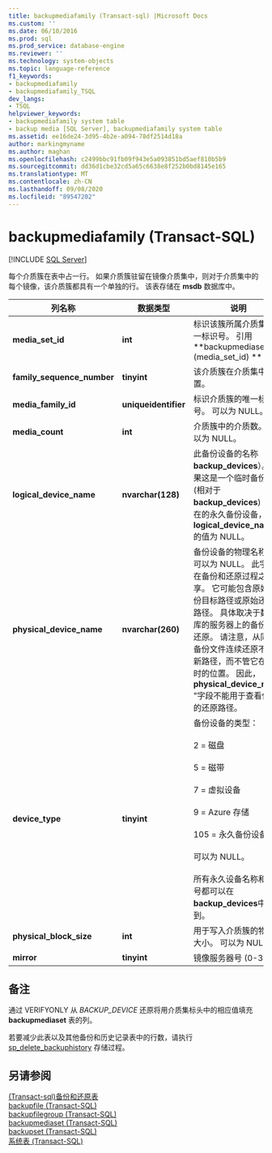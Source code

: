 ```yaml
---
title: backupmediafamily (Transact-sql) |Microsoft Docs
ms.custom: ''
ms.date: 06/10/2016
ms.prod: sql
ms.prod_service: database-engine
ms.reviewer: ''
ms.technology: system-objects
ms.topic: language-reference
f1_keywords:
- backupmediafamily
- backupmediafamily_TSQL
dev_langs:
- TSQL
helpviewer_keywords:
- backupmediafamily system table
- backup media [SQL Server], backupmediafamily system table
ms.assetid: ee16de24-3d95-4b2e-a094-78df2514d18a
author: markingmyname
ms.author: maghan
ms.openlocfilehash: c2499bbc91fb09f943e5a093851bd5aef810b5b9
ms.sourcegitcommit: dd36d1cbe32cd5a65c6638e8f252b0bd8145e165
ms.translationtype: MT
ms.contentlocale: zh-CN
ms.lasthandoff: 09/08/2020
ms.locfileid: "89547202"
---
```

# <a name="backupmediafamily-transact-sql"></a>backupmediafamily (Transact-SQL)
[!INCLUDE [SQL Server](../../includes/applies-to-version/sqlserver.md)]

  每个介质簇在表中占一行。 如果介质簇驻留在镜像介质集中，则对于介质集中的每个镜像，该介质簇都具有一个单独的行。 该表存储在 **msdb** 数据库中。  
    
|列名称|数据类型|说明|  
|-----------------|---------------|-----------------|  
|**media_set_id**|**int**|标识该簇所属介质集的唯一标识号。 引用 **backupmediaset (media_set_id) **|  
|**family_sequence_number**|**tinyint**|该介质簇在介质集中的位置。|  
|**media_family_id**|**uniqueidentifier**|标识介质簇的唯一标识号。 可以为 NULL。|  
|**media_count**|**int**|介质簇中的介质数。 可以为 NULL。|  
|**logical_device_name**|**nvarchar(128)**|此备份设备的名称（ **backup_devices**）。 如果这是一个临时备份设备 (相对于 **backup_devices**) 中存在的永久备份设备，则 **logical_device_name** 的值为 NULL。|  
|**physical_device_name**|**nvarchar(260)**|备份设备的物理名称。 可以为 NULL。 此字段在备份和还原过程之间共享。 它可能包含原始备份目标路径或原始还原源路径。 具体取决于数据库的服务器上的备份还是还原。 请注意，从同一备份文件连续还原不会更新路径，而不管它在还原时的位置。 因此， **physical_device_name** "字段不能用于查看使用的还原路径。|  
|**device_type**|**tinyint**|备份设备的类型：<br /><br /> 2 = 磁盘<br /><br /> 5 = 磁带<br /><br /> 7 = 虚拟设备<br /><br /> 9 = Azure 存储<br /><br /> 105 = 永久备份设备。<br /><br /> 可以为 NULL。<br /><br /> 所有永久设备名称和设备号都可以在 **backup_devices**中找到。|  
|**physical_block_size**|**int**|用于写入介质簇的物理块大小。 可以为 NULL。|  
|**mirror**|**tinyint**|镜像服务器号 (0-3)。|  
  
## <a name="remarks"></a>备注  
 通过 VERIFYONLY 从 *BACKUP_DEVICE* 还原将用介质集标头中的相应值填充 **backupmediaset** 表的列。  
  
 若要减少此表以及其他备份和历史记录表中的行数，请执行 [sp_delete_backuphistory](../../relational-databases/system-stored-procedures/sp-delete-backuphistory-transact-sql.md) 存储过程。  
  
## <a name="see-also"></a>另请参阅  
 [&#40;Transact-sql&#41;备份和还原表 ](../../relational-databases/system-tables/backup-and-restore-tables-transact-sql.md)   
 [backupfile (Transact-SQL)](../../relational-databases/system-tables/backupfile-transact-sql.md)   
 [backupfilegroup (Transact-SQL)](../../relational-databases/system-tables/backupfilegroup-transact-sql.md)   
 [backupmediaset (Transact-SQL)](../../relational-databases/system-tables/backupmediaset-transact-sql.md)   
 [backupset (Transact-SQL)](../../relational-databases/system-tables/backupset-transact-sql.md)   
 [系统表 (Transact-SQL)](../../relational-databases/system-tables/system-tables-transact-sql.md)  
  
  
